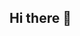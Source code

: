 ## Hi there 👋

<!--
**Johnhorse79/Johnhorse79** is a ✨ _special_ ✨ repository because its `README.md` (this file) appears on your GitHub profile.

Here are some ideas to get you started:

- 🔭 I’m currently working on Cloud infrastructre
- 🌱 I’m currently learning Github
- 👯 I’m looking to collaborate on ...
- 🤔 I’m looking for help with ...
- 💬 Ask me about My journey
- 📫 How to reach me: ...
- 😄 Pronouns: ...
- ⚡ Fun fact: ...
-->
